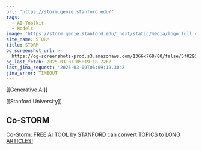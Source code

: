 ```yaml
---
url: 'https://storm.genie.stanford.edu/'
tags:
  - AI-Toolkit
  - Models
image: 'https://storm.genie.stanford.edu/_next/static/media/logo_full_v2.9bfb3ec4.svg'
site_name: STORM
title: STORM
og_screenshot_url: >-
  https://og-screenshots-prod.s3.amazonaws.com/1366x768/80/false/5f02951191a580f0e712cbb094facba1b5e089007dadac79e6887b575579da81.jpeg
og_last_fetch: 2025-03-07T05:19:18.726Z
last_jina_request: '2025-03-09T06:09:19.304Z'
jina_error: TIMEOUT
---
```


[[Generative AI]]

[[Stanford University]]

## Co-STORM

[Co-Storm: FREE AI TOOL by STANFORD can convert TOPICS to LONG ARTICLES!](https://youtu.be/weZQk-Ey1JM?si=0DgSqc9_CvP3yXk8)



